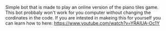Simple bot that is made to play an online version of the piano tiles game. This bot probbaly won't work for you computer without changing the cordinates in the code. If you are intested in makeing this for yourself you can learn how to here: https://www.youtube.com/watch?v=YRAIUA-Oc1Y
